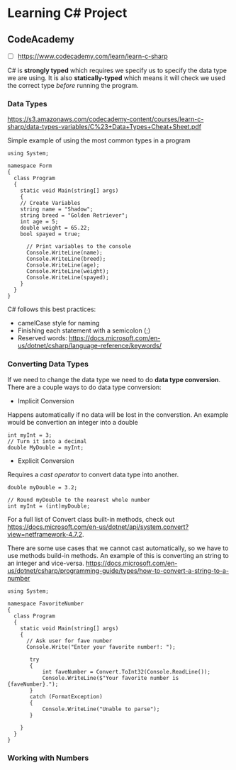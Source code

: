 # Learning C# Project
      
## CodeAcademy

- [ ] https://www.codecademy.com/learn/learn-c-sharp

C# is **strongly typed** which requires we specify us to specify the data type we are using. It is also **statically-typed** which means it will check we used the correct type *before* running the program.

### Data Types

https://s3.amazonaws.com/codecademy-content/courses/learn-c-sharp/data-types-variables/C%23+Data+Types+Cheat+Sheet.pdf

Simple example of using the most common types in a program

```
using System;

namespace Form
{
  class Program
  {
    static void Main(string[] args)
    {
    // Create Variables
    string name = "Shadow";
    string breed = "Golden Retriever";
    int age = 5;
    double weight = 65.22;
    bool spayed = true;

      // Print variables to the console
      Console.WriteLine(name);
      Console.WriteLine(breed);
      Console.WriteLine(age);
      Console.WriteLine(weight);
      Console.WriteLine(spayed);
    }
  }
}

```

C# follows this best practices:
 - camelCase style for naming
 - Finishing each statement with a semicolon (;)
 - Reserved words: https://docs.microsoft.com/en-us/dotnet/csharp/language-reference/keywords/
 
### Converting Data Types

If we need to change the data type we need to do **data type conversion**. There are a couple ways to do data type conversion:

- Implicit Conversion

Happens automatically if no data will be lost in the converstion. An example would be convertion an integer into a double

```
int myInt = 3;
// Turn it into a decimal
double MyDouble = myInt;
```

- Explicit Conversion

Requires a *cast operator* to convert data type into another.

```
double myDouble = 3.2;

// Round myDouble to the nearest whole number
int myInt = (int)myDouble;
```

For a full list of Convert class built-in methods, check out https://docs.microsoft.com/en-us/dotnet/api/system.convert?view=netframework-4.7.2.

There are some use cases that we cannot cast automatically, so we have to use methods build-in methods. An example of this is converting an string to an integer and vice-versa. https://docs.microsoft.com/en-us/dotnet/csharp/programming-guide/types/how-to-convert-a-string-to-a-number

```
using System;

namespace FavoriteNumber
{
  class Program
  {
    static void Main(string[] args)
    {
      // Ask user for fave number
      Console.Write("Enter your favorite number!: ");
      
       try
       {
           int faveNumber = Convert.ToInt32(Console.ReadLine());
           Console.WriteLine($"Your favorite number is {faveNumber}.");
       }
       catch (FormatException)
       {
           Console.WriteLine("Unable to parse");
       }
        
    }
  }
}
```

### Working with Numbers

